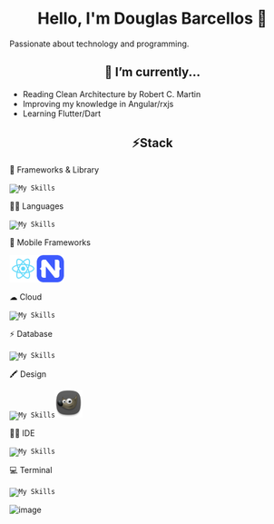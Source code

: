 <h1 align="center">Hello, I'm Douglas Barcellos 👋</h1>

Passionate about technology and programming.

<h2 align="center">🌱 I’m currently...</h2>

- Reading Clean Architecture by Robert C. Martin
- Improving my knowledge in Angular/rxjs
- Learning Flutter/Dart

<h2 align="center">⚡️Stack</h2>
  
🚀 Frameworks & Library

<code>![My Skills](https://skillicons.dev/icons?i=angular,bootstrap,electron,express,jest,nodejs,react,vue&theme=dark)</code>

👩‍💻 Languages

<code>![My Skills](https://skillicons.dev/icons?i=js,ts,css,html,java&theme=dark)</code>
  
📱 Mobile Frameworks

<code><img height="48" src="https://raw.githubusercontent.com/github/explore/80688e429a7d4ef2fca1e82350fe8e3517d3494d/topics/react-native/react-native.png" alt="My Skills"/><img height="48" src="https://raw.githubusercontent.com/github/explore/80688e429a7d4ef2fca1e82350fe8e3517d3494d/topics/nativescript/nativescript.png" alt="My Skills"/></code>
  
☁ Cloud

<code>![My Skills](https://skillicons.dev/icons?i=heroku,gcp,firebase&theme=dark)</code>

⚡ Database

<code>![My Skills](https://skillicons.dev/icons?i=mongodb,mysql,firebase&theme=dark)</code>

🖍 Design

<code>![My Skills](https://skillicons.dev/icons?i=figma&theme=dark)![My Skills](./gimp-dark.png)</code>

👩‍💻 IDE

<code>![My Skills](https://skillicons.dev/icons?i=vscode,vim&theme=dark)</code>

💻 Terminal

<code>![My Skills](https://skillicons.dev/icons?i=bash,powershell&theme=dark)</code>

![image](https://github-readme-stats.vercel.app/api/top-langs/?username=dougmbarcellos&langs_count=5&theme=dark&layout=compact)

